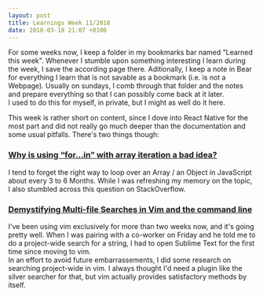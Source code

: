 ```yaml
---
layout: post
title: Learnings Week 11/2018
date: 2018-03-18 21:07 +0100
---
```


For some weeks now, I keep a folder in my bookmarks bar named "Learned this
week". Whenever I stumble upon something interesting I learn during the week, I
save the according page there. Aditionally, I keep a note in Bear for everything
I learn that is not savable as a bookmark (i.e. is not a Webpage). Usually on
sundays, I comb through that folder and the notes and prepare everything so that
I can possibly come back at it later.  
I used to do this for myself, in private, but I might as well do it here.

This week is rather short on content, since I dove into React Native for the
most part and did not really go much deeper than the documentation and some
usual pitfalls. There's two things though:

### [Why is using “for…in” with array iteration a bad idea?](https://stackoverflow.com/questions/500504/why-is-using-for-in-with-array-iteration-a-bad-idea)
I tend to forget the right way to loop over an Array / an Object in JavaScript
about every 3 to 6 Months. While I was refreshing my memory on the topic, I also
stumbled across this question on StackOverflow.

### [Demystifying Multi-file Searches in Vim and the command line](https://seesparkbox.com/foundry/demystifying_multi_file_searches_in_vim_and_the_command_line)
I've been using vim exclusively for more than two weeks now, and it's going
pretty well. When I was pairing with a co-worker on Friday and he told me to do
a project-wide search for a string, I had to open Sublime Text for the first
time since moving to vim.  
In an effort to avoid future embarrassements, I did some research on searching
project-wide in vim. I always thought I'd need a plugin like the silver searcher
for that, but vim actually provides satisfactory methods by itself.
